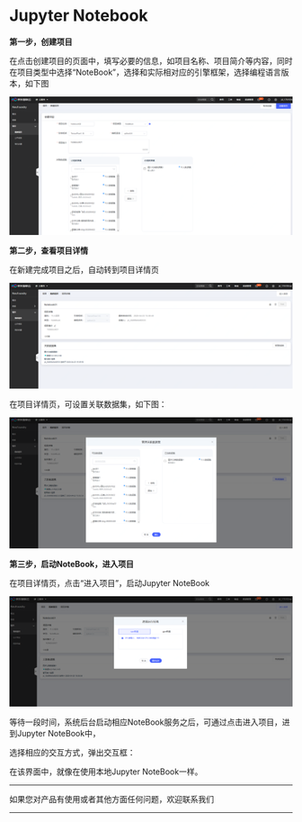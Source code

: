 # Jupyter Notebook

**第一步，创建项目**

在点击创建项目的页面中，填写必要的信息，如项目名称、项目简介等内容，同时在项目类型中选择“NoteBook”，选择和实际相对应的引擎框架，选择编程语言版本，如下图

![创建项目](../../../../../image/AI-and-Machine-Learning/NeuFoundry/8.1.4/8.1.4.3/8.1.4.3.2/1.png)

**第二步，查看项目详情**

在新建完成项目之后，自动转到项目详情页

![查看项目详情](../../../../../image/AI-and-Machine-Learning/NeuFoundry/8.1.4/8.1.4.3/8.1.4.3.2/2.png)

在项目详情页，可设置关联数据集，如下图：

![查看项目详情2](../../../../../image/AI-and-Machine-Learning/NeuFoundry/8.1.4/8.1.4.3/8.1.4.3.2/3.png)

**第三步，启动NoteBook，进入项目**

在项目详情页，点击“进入项目”，启动Jupyter NoteBook

![启动1](../../../../../image/AI-and-Machine-Learning/NeuFoundry/8.1.4/8.1.4.3/8.1.4.3.2/4.png)

等待一段时间，系统后台启动相应NoteBook服务之后，可通过点击进入项目，进到Jupyter NoteBook中，


选择相应的交互方式，弹出交互框：



在该界面中，就像在使用本地Jupyter NoteBook一样。


 ---

如果您对产品有使用或者其他方面任何问题，欢迎联系我们

---